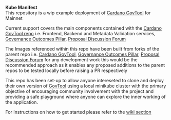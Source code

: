 <h><b>Kube Manifest</b></h>  
This repository is a wip example deployment of [Cardano GovTool](https://github.com/IntersectMBO/govtool) for Mainnet  

Current support covers the main components contained with the [Cardano GovTool repo](https://github.com/IntersectMBO/govtool) i.e. Frontend, Backend and Metadata Validation services, [Governance Outcomes Pillar](https://github.com/IntersectMBO/govtool-outcomes-pillar), [Proposal Discussion Forum](https://github.com/IntersectMBO/govtool-proposal-pillar) 

The Images referenced within this repo have been built from forks of the parent repo i.e. [Cardano GovTool](https://github.com/IntersectMBO/govtool), [Governance Outcomes Pillar](https://github.com/IntersectMBO/govtool-outcomes-pillar), [Proposal Discussion Forum](https://github.com/IntersectMBO/govtool-proposal-pillar) for any development work this would be the recommended approach as it enables any proposed additions to the parent repos to be tested locally before raising a PR respectively 

This repo has been set-up to allow anyone intereseted to clone and deploy their own version of [GovTool](https://gov.tools) using a local minikube cluster with the primary objective of encouraging community involvement with the project and providing a safe playground where anyone can explore the inner working of the application.

For Instructions on how to get started please refer to the [wiki section](https://github.com/aaboyle878/kube-manifest/wiki)